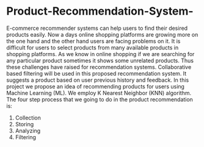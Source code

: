 # Product-Recommendation-System-
E-commerce recommender systems can help users to find their desired products easily. Now a days online shopping platforms are growing more on the one hand and the other hand users are facing problems on it. It is difficult for users to select products from many available products in shopping platforms. As we know in online shopping if we are searching for any particular product sometimes it shows some unrelated products. Thus these challenges have raised for recommendation systems. Collaborative based filtering will be used in this proposed recommendation system. It suggests a product based on user previous history and feedback. In this project we propose an idea of recommending products for users using Machine Learning (ML). We employ K Nearest Neighbor (KNN) algorithm.
The four step process that we going to do in the product recommendation is:
1.	Collection
2.	Storing
3.	Analyzing
4.  Filtering
